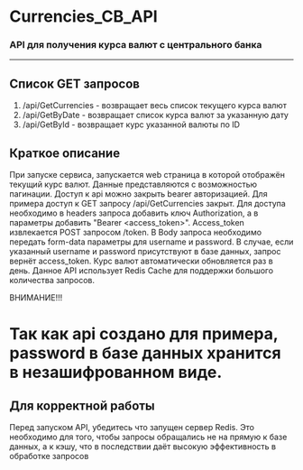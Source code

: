 # Currencies_CB_API
### API для получения курса валют с центрального банка
---

## Список GET запросов
  1. /api/GetCurrencies - возвращает весь список текущего курса валют
  2. /api/GetByDate - возвращает список курса валют за указанную дату
  3. /api/GetById - возвращает курс указанной валюты по ID

## Краткое описание
При запуске сервиса, запускается web страница в которой отображён текущий курс валют.
Данные представляются с возможностью пагинации.
Доступ к api можно закрыть bearer авторизацией. Для примера доступ к GET запросу /api/GetCurrencies закрыт.
Для доступа необходимо в headers запроса добавить ключ Authorization, а в параметры добавить "Bearer <access_token>".
Access_token извлекается POST запросом /token. В Body запроса необходимо передать form-data параметры для username и password.
В случае, если указанный username и password присутствуют в базе данных, запрос вернёт access_token.
Курс валют автоматически обновляется раз в день.
Данное API использует Redis Cache для поддержки большого количества запросов.

ВНИМАНИЕ!!!
# Так как api создано для примера, password в базе данных хранится в незашифрованном виде.


## Для корректной работы

Перед запуском API, убедитесь что запущен сервер Redis. Это необходимо для того, чтобы запросы обращались не на прямую к базе данных, а к кэшу, что в последствии даёт высокую эффективность в обработке запросов

